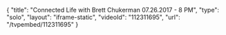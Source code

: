 {
    "title": "Connected Life with Brett Chukerman 07.26.2017 - 8 PM",
    "type": "solo",
    "layout": "iframe-static",
    "videoId": "112311695",
    "url": "\/tvpembed\/112311695"
}